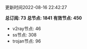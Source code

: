 更新时间2022-08-16 22:42:27

**总订阅: 73**
**总节点: 1841**
**有效节点: 450**
- v2ray节点: 46
- ss节点: 308
- trojan节点: 96
